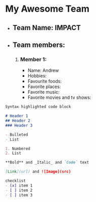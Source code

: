 # My Awesome Team

- ## Team Name: IMPACT

- ## Team members:
	1. ### Member 1:
		- Name: Andrew
		- Hobbies:
		- Favourite foods:
		- Favorite places:
		- Favorite music:
		- Favorite movies and tv shows:



```markdown
Syntax highlighted code block

# Header 1
## Header 2
### Header 3

- Bulleted
- List

1. Numbered
2. List

**Bold** and _Italic_ and `Code` text

[Link](url) and ![Image](src)

checklist
- [x] item 1
- [ ] item 2
- [ ] item 3
```
